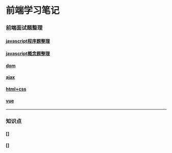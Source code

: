 # 前端学习笔记

### 前端面试题整理

#### [javascript程序题整理](./interviews/javascript(1).md)
#### [javascript概念题整理](./interviews/js(2).md)
#### [dom](./interviews/dom.md)
#### [ajax](./interviews/ajax.md)
#### [html+css](./interviews/css+html5.md)
#### [vue](./interviews/vue.md)

---

### 知识点

#### []
#### []
